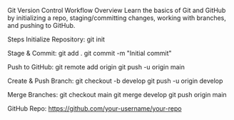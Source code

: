 Git Version Control Workflow
Overview
Learn the basics of Git and GitHub by initializing a repo, staging/committing changes, working with branches, and pushing to GitHub.

Steps
Initialize Repository:
git init

Stage & Commit:
git add .
git commit -m "Initial commit"

Push to GitHub:
git remote add origin <repo-url>
git push -u origin main

Create & Push Branch:
git checkout -b develop
git push -u origin develop

Merge Branches:
git checkout main
git merge develop
git push origin main

GitHub Repo:
https://github.com/your-username/your-repo
